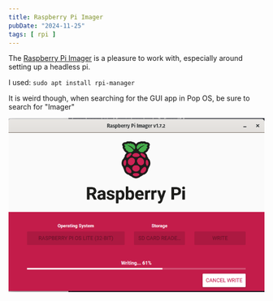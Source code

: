 ```yaml
---
title: Raspberry Pi Imager
pubDate: "2024-11-25"
tags: [ rpi ]
---
```


The [Raspberry Pi Imager](https://www.raspberrypi.com/software/) is a pleasure to work with, especially around setting
up a headless pi.

I used: `sudo apt install rpi-manager`

It is weird though, when searching for the GUI app in Pop OS, be sure to search for "Imager"

![img.png](../../assets/rpi-imager.png)
